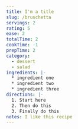 ```yaml
---
title: I'm a title
slug: /bruschetta
servings: 2
rating: 5
ease: 2
totalTime: 2
cookTime: -1
prepTime: 2
category:
  - dessert
  - salad
ingredients: |-
  * ingredient one
  * ingredient two
  * ingredient three
directions: |-
  1. Start here
  2. Then do this
  3. Finally do this
notes: I like this recipe
---
```

